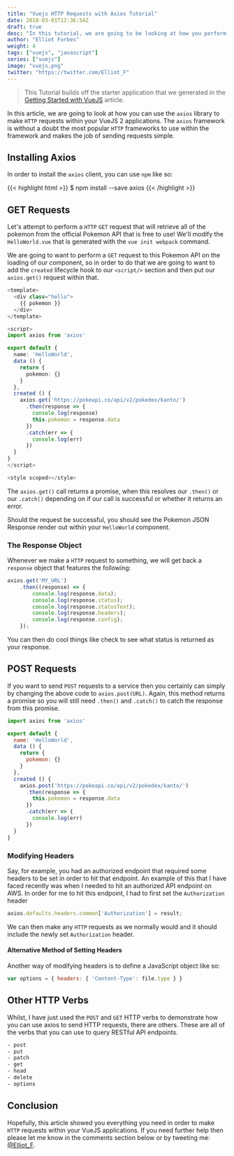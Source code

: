 ```yaml
---
title: "Vuejs HTTP Requests with Axios Tutorial"
date: 2018-03-01T12:36:54Z
draft: true
desc: "In this tutorial, we are going to be looking at how you perform HTTP requests within your VueJS application"
author: "Elliot Forbes"
weight: 4
tags: ["vuejs", "javascript"]
series: ["vuejs"]
image: "vuejs.png"
twitter: "https://twitter.com/Elliot_F"
---
```


> This Tutorial builds off the starter application that we generated in the [Getting Started with VueJS](/javascript/vuejs/getting-started-with-vuejs/) article.

In this article, we are going to look at how you can use the `axios` library to make `HTTP` requests within your VueJS 2 applications. The `axios` framework is without a doubt the most popular `HTTP` frameworks to use within the framework and makes the job of sending requests simple.

## Installing Axios

In order to install the `axios` client, you can use `npm` like so:

{{< highlight html >}}
$ npm install --save axios
{{< /highlight >}}

## GET Requests

Let's attempt to perform a `HTTP` `GET` request that will retrieve all of the pokemon from the official Pokemon API that is free to use! We'll modify the `HelloWorld.vue` that is generated with the `vue init webpack` command.

We are going to want to perform a `GET` request to this Pokemon API on the loading of our component, so in order to do that we are going to want to add the `created` lifecycle hook to our `<script/>` section and then put our `axios.get()` request within that.

```ts
<template>
  <div class="hello">
    {{ pokemon }}
  </div>
</template>

<script>
import axios from 'axios'

export default {
  name: 'HelloWorld',
  data () {
    return {
      pokemon: {}
    }
  },
  created () {
    axios.get('https://pokeapi.co/api/v2/pokedex/kanto/')
      .then(response => {
        console.log(response)
        this.pokemon = response.data
      })
      .catch(err => {
        console.log(err)
      })
  }
}
</script>

<style scoped></style>
```

The `axios.get()` call returns a promise, when this resolves our `.then()` or our `.catch()` depending on if our call is successful or whether it returns an error. 

Should the request be successful, you should see the Pokemon JSON Response render out within your `HelloWorld` component.  

### The Response Object

Whenever we make a `HTTP` request to something, we will get back a `response` object that features the following:

~~~js
axios.get('MY_URL')
    .then((response) => {
        console.log(response.data);
        console.log(response.status);
        console.log(response.statusText);
        console.log(response.headers);
        console.log(response.config);
    });
~~~ 

You can then do cool things like check to see what status is returned as your response. 

## POST Requests

If you want to send `POST` requests to a service then you certainly can simply by changing the above code to `axios.post(URL)`. Again, this method returns a promise so you will still need `.then()` and `.catch()` to catch the response from this promise.

```js
import axios from 'axios'

export default {
  name: 'HelloWorld',
  data () {
    return {
      pokemon: {}
    }
  },
  created () {
    axios.post('https://pokeapi.co/api/v2/pokedex/kanto/')
      .then(response => {
        this.pokemon = response.data
      })
      .catch(err => {
        console.log(err)
      })
  }
}
```

### Modifying Headers

Say, for example, you had an authorized endpoint that required some headers to be set in order to hit that endpoint. An example of this that I have faced recently was when I needed to hit an authorized API endpoint on AWS. In order for me to hit this endpoint, I had to first set the `Authorization` header 

~~~js
axios.defaults.headers.common['Authorization'] = result;
~~~

We can then make any `HTTP` requests as we normally would and it should include the newly set `Authorization` header. 

#### Alternative Method of Setting Headers 

Another way of modifying headers is to define a JavaScript object like so:

~~~js
var options = { headers: { 'Content-Type': file.type } } 
~~~

## Other HTTP Verbs

Whilst, I have just used the `POST` and `GET` HTTP verbs to demonstrate how you can use axios to send HTTP requests, there are others. These are all of the verbs that you can use to query RESTful API endpoints.

~~~bash
- post
- put
- patch
- get
- head
- delete
- options
~~~

## Conclusion

Hopefully, this article showed you everything you need in order to make `HTTP` requests within your VueJS applications. If you need further help then please let me know in the comments section below or by tweeting me: [@Elliot_F](https://twitter.com/elliot_f).